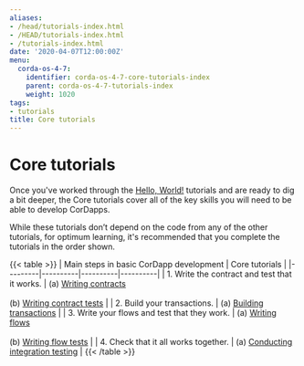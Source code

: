 ```yaml
---
aliases:
- /head/tutorials-index.html
- /HEAD/tutorials-index.html
- /tutorials-index.html
date: '2020-04-07T12:00:00Z'
menu:
  corda-os-4-7:
    identifier: corda-os-4-7-core-tutorials-index
    parent: corda-os-4-7-tutorials-index
    weight: 1020
tags:
- tutorials
title: Core tutorials
---
```



#  Core tutorials

Once you've worked through the [Hello, World!](hello-world-introduction.md) tutorials and are ready to dig a bit deeper, the Core tutorials cover all of the key skills you will need to be able to develop CorDapps.

While these tutorials don’t depend on the code from any of the other tutorials, for optimum learning, it's recommended that you complete the tutorials in the order shown.

{{< table >}}
| Main steps in basic CorDapp development | Core tutorials |
|---------|----------|----------|----------|
| 1. Write the contract and test that it works. | (a) [Writing contracts](tutorial-contract.html) <br/><br/> (b) [Writing contract tests](tutorial-test-dsl.html) |
| 2. Build your transactions. | (a) [Building transactions](tutorial-building-transactions.html) |
| 3. Write your flows and test that they work. | (a) [Writing flows](flow-state-machines.html) <br/><br/> (b) [Writing flow tests](flow-testing.html) |
| 4. Check that it all works together. | (a) [Conducting integration testing](tutorial-integration-testing.html) |
{{< /table >}}
